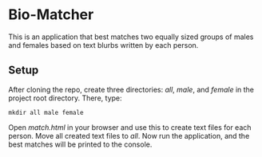 <h1> Bio-Matcher </h1>

This is an application that best matches two equally sized groups of males and females based on text blurbs written by each person.

<h2> Setup </h2>

After cloning the repo, create three directories: *all*, *male*, and *female* in the project root directory. There, type:
```
mkdir all male female 
```

Open *match.html* in your browser and use this to create text files for each person. Move all created text files to *all*. Now run the application, and the best matches will be printed to the console.